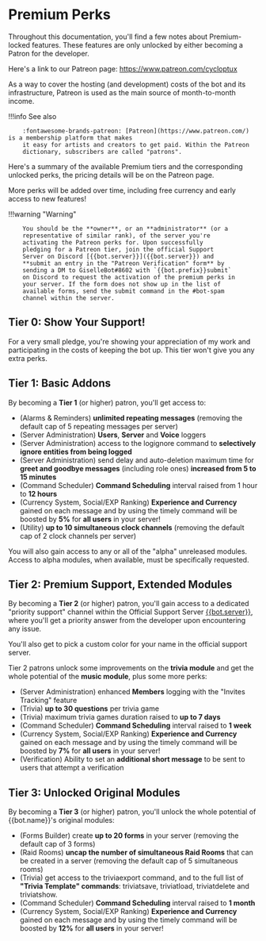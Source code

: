 Premium Perks
=============

Throughout this documentation, you'll find a few notes about
Premium-locked features. These features are only unlocked by either
becoming a Patron for the developer.

Here's a link to our Patreon page: <https://www.patreon.com/cycloptux>

As a way to cover the hosting (and development) costs of the bot and its
infrastructure, Patreon is used as the main source of month-to-month
income.

!!!info See also

        :fontawesome-brands-patreon: [Patreon](https://www.patreon.com/) is a membership platform that makes
        it easy for artists and creators to get paid. Within the Patreon
        dictionary, subscribers are called "patrons".


Here's a summary of the available Premium tiers and the corresponding
unlocked perks, the pricing details will be on the Patreon page.

More perks will be added over time, including free currency and early
access to new features!

!!!warning "Warning"

        You should be the **owner**, or an **administrator** (or a
        representative of similar rank), of the server you're 
        activating the Patreon perks for. Upon successfully 
        pledging for a Patreon tier, join the official Support 
        Server on Discord [{{bot.server}}]({{bot.server}}) and 
        **submit an entry in the "Patreon Verification" form** by 
        sending a DM to GiselleBot#8602 with `{{bot.prefix}}submit` 
        on Discord to request the activation of the premium perks in 
        your server. If the form does not show up in the list of 
        available forms, send the submit command in the #bot-spam 
        channel within the server.


Tier 0: Show Your Support!
--------------------------

For a very small pledge, you're showing your appreciation of my work
and participating in the costs of keeping the bot up. This tier won't
give you any extra perks.

Tier 1: Basic Addons
--------------------

By becoming a **Tier 1** (or higher) patron, you'll get access to:

-   (Alarms & Reminders) **unlimited repeating messages** (removing the
    default cap of 5 repeating messages per server)
-   (Server Administration) **Users**, **Server** and **Voice** loggers
-   (Server Administration) access to the logignore command to
    **selectively ignore entities from being logged**
-   (Server Administration) send delay and auto-deletion maximum time
    for **greet and goodbye messages** (including role ones) **increased
    from 5 to 15 minutes**
-   (Command Scheduler) **Command Scheduling** interval raised from 1
    hour to **12 hours**
-   (Currency System, Social/EXP Ranking) **Experience and Currency**
    gained on each message and by using the timely command will be
    boosted by **5%** for **all users** in your server!
-   (Utility) **up to 10 simultaneous clock channels** (removing the
    default cap of 2 clock channels per server)

You will also gain access to any or all of the "alpha" unreleased
modules. Access to alpha modules, when available, must be specifically
requested.

Tier 2: Premium Support, Extended Modules
-----------------------------------------

By becoming a **Tier 2** (or higher) patron, you'll gain access to a
dedicated "priority support" channel within the Official Support
Server [{{bot.server}}]({{bot.server}}), where you'll get a priority 
answer from the developer upon encountering any issue.

You'll also get to pick a custom color for your name in the official
support server.

Tier 2 patrons unlock some improvements on the **trivia module** 
and get the whole potential of the **music module**, plus some 
more perks:

- (Server Administration) enhanced **Members** logging with the 
    "Invites Tracking" feature
- (Trivia) **up to 30 questions** per trivia game
- (Trivia) maximum trivia games duration raised to **up to 7 days**
- (Command Scheduler) **Command Scheduling** interval raised to **1
    week**
- (Currency System, Social/EXP Ranking) **Experience and Currency**
    gained on each message and by using the timely command will be
    boosted by **7%** for **all users** in your server!
- (Verification) Ability to set an **additional short message** to be
    sent to users that attempt a verification

Tier 3: Unlocked Original Modules
---------------------------------

By becoming a **Tier 3** (or higher) patron, you'll unlock the whole
potential of {{bot.name}}'s original modules:

-   (Forms Builder) create **up to 20 forms** in your server (removing
    the default cap of 3 forms)
-   (Raid Rooms) **uncap the number of simultaneous Raid Rooms** that
    can be created in a server (removing the default cap of 5
    simultaneous rooms)
-   (Trivia) get access to the triviaexport command, and to the full
    list of **"Trivia Template" commands**: triviatsave, triviatload,
    triviatdelete and triviatshow.
-   (Command Scheduler) **Command Scheduling** interval raised to **1
    month**
-   (Currency System, Social/EXP Ranking) **Experience and Currency**
    gained on each message and by using the timely command will be
    boosted by **12%** for **all users** in your server!
